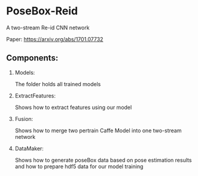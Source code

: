 # PoseBox-Reid

A two-stream Re-id CNN network

Paper: https://arxiv.org/abs/1701.07732


## Components:

1) Models:

   The folder holds all trained models

2) ExtractFeatures:

   Shows how to extract features using our model
   
3) Fusion:

   Shows how to merge two pertrain Caffe Model into one two-stream network

4) DataMaker:

   Shows how to generate poseBox data based on pose estimation results and how to prepare hdf5 data for our model training 
